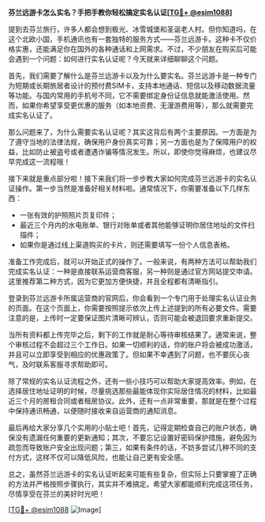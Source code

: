 **芬兰远游卡怎么实名？手把手教你轻松搞定实名认证[[TG💪+ @esim1088](https://t.me/s/esim1088)]**

提到去芬兰旅行，许多人都会想到极光、冰雪城堡和圣诞老人村。但你知道吗，在这个北欧小国，手机通讯也有一套独特的服务方式——芬兰远游卡。这种卡不仅价格实惠，还能满足你在国外的各种通话和上网需求。不过，不少朋友在购买后可能会遇到一个问题：如何进行实名认证呢？今天就来详细聊聊这个问题。

首先，我们需要了解什么是芬兰远游卡以及为什么要实名。芬兰远游卡是一种专门为短期或长期旅居者设计的预付费SIM卡，支持本地通话、短信以及移动数据流量等功能。与国内常用的手机号不同，它不需要绑定身份证信息就能激活使用。然而，如果你希望享受更优惠的服务（如本地资费、无漫游费用等），那么就需要完成实名认证了。

那么问题来了，为什么需要实名认证呢？其实这背后有两个主要原因。一方面是为了遵守当地的法律法规，确保用户身份真实可靠；另一方面也是为了保障用户的权益，比如防止被盗号或者遭遇诈骗等情况发生。所以，即使你觉得麻烦，也建议尽早完成这一流程哦！

接下来就是重点部分啦！接下来我们将一步步教大家如何完成芬兰远游卡的实名认证操作。第一步当然是准备好相关材料啦。通常情况下，你需要准备以下几样东西：
- 一张有效的护照照片页复印件；
- 最近三个月内的水电账单、银行对账单或者其他能够证明你居住地址的文件扫描件；
- 如果你是通过线上渠道购买的卡片，则还需要填写一份个人信息表格。

准备工作完成后，就可以开始正式的操作了。一般来说，有两种方法可以帮助我们完成实名认证：一种是直接联系运营商客服，另一种则是通过官方网站提交申请。这里推荐第二种方式，因为它更加方便快捷，并且全程都有清晰指引。

登录到芬兰远游卡所属运营商的官网后，你会看到一个专门用于处理实名认证业务的页面。在这个页面上，你需要按照提示依次上传上述提到的所有必要文件。需要注意的是，上传时一定要保证图片清晰可辨认，否则可能会被退回要求重新提交。

当所有资料都上传完毕之后，剩下的工作就是耐心等待审核结果了。通常来说，整个审核过程不会超过三个工作日。如果一切顺利的话，你的账户将会被成功激活，并且可以立即享受到相应的优惠政策了。但如果不幸遇到了问题，也不要灰心丧气，及时联系客服寻求帮助即可。

除了常规的实名认证流程之外，还有一些小技巧可以帮助大家提高效率。例如，在选择居住地址证明的时候，尽量挑选那些最能体现你实际居住情况的材料，比如最近三个月的房租合同或者租房协议。此外，还有一点非常重要，那就是在整个过程中保持通讯畅通，以便随时接收来自运营商的通知消息。

最后再给大家分享几个实用的小贴士吧！首先，记得定期检查自己的账户状态，确保没有遗漏任何重要的更新通知；其次，不要忘记设置好密码保护措施，避免因为疏忽而导致账户安全出现问题；第三，如果有条件的话，不妨多尝试几种不同的支付方式，这样不仅可以降低风险，也能让自己更有安全感。

总之，虽然芬兰远游卡的实名认证听起来可能有些复杂，但实际上只要掌握了正确的方法并严格按照步骤执行，其实并不难搞定。希望大家都能顺利完成这项任务，尽情享受在芬兰的美好时光吧！

[[TG💪+ @esim1088](https://t.me/s/esim1088) ![Image](https://i.postimg.cc/4NQfJmqS/Snipaste-2025-05-13-00-14-12.png)]